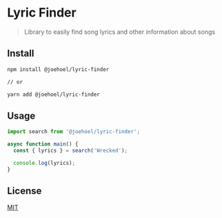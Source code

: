 # Lyric Finder

> Library to easily find song lyrics and other information about songs

## Install

```bash
npm install @joehoel/lyric-finder

// or

yarn add @joehoel/lyric-finder
```

## Usage

```javascript
import search from '@joehoel/lyric-finder';

async function main() {
  const { lyrics } = search('Wrecked');

  console.log(lyrics);
}
```

## License

[MIT](http://vjpr.mit-license.org)
